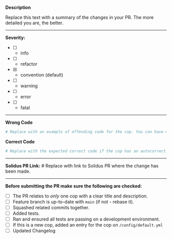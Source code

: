 **Description**

Replace this text with a summary of the changes in your PR.
The more detailed you are, the better.

-----------------

**Severity:**

* [ ] - info
* [ ] - refactor
* [X] - convention (default)
* [ ] - warning
* [ ] - error
* [ ] - fatal

-----------------

**Wrong Code**

```rb
# Replace with an example of offending code for the cop. You can have multiple examples also.
```

**Correct Code**

```rb
# Replace with the expected correct code if the cop has an autocorrect. Else remove this part.
```

-----------------

**Solidus PR Link:** # Replace with link to Solidus PR where the change has been made.

-----------------

**Before submitting the PR make sure the following are checked:**

* [ ] The PR relates to *only* one cop with a clear title and description.
* [ ] Feature branch is up-to-date with `main` (if not - rebase it).
* [ ] Squashed related commits together.
* [ ] Added tests.
* [ ] Ran and ensured all tests are passing on a development environment.
* [ ] If this is a new cop, added an entry for the cop on `/config/default.yml`
* [ ] Updated Changelog
